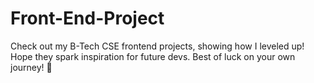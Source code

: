 # Front-End-Project
Check out my B-Tech CSE frontend projects, showing how I leveled up! Hope they spark inspiration for future devs. Best of luck on your own journey! 🚀
